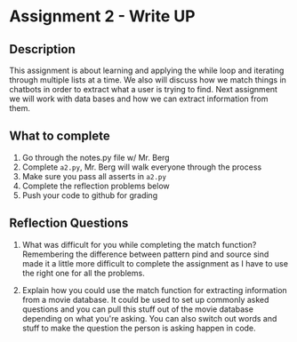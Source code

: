 # Assignment 2 - Write UP

## Description
This assignment is about learning and applying the while loop and iterating through multiple lists at a time.  We also will discuss how we match things in chatbots in order to extract what a user is trying to find.  Next assignment we will work with data bases and how we can extract information from them.

## What to complete
1. Go through the notes.py file w/ Mr. Berg
2. Complete `a2.py`, Mr. Berg will walk everyone through the process
3. Make sure you pass all asserts in `a2.py`
4. Complete the reflection problems below
5. Push your code to github for grading

## Reflection Questions
1. What was difficult for you while completing the match function?
Remembering the difference between pattern pind and source sind made it a little more difficult to complete the assignment as I have to use the right one for all the problems.


2. Explain how you could use the match function for extracting information from a movie database.
It could be used to set up commonly asked questions and you can pull this stuff out of the movie database depending on what you're asking. You can also switch out words and stuff to make the question the person is asking happen in code.

